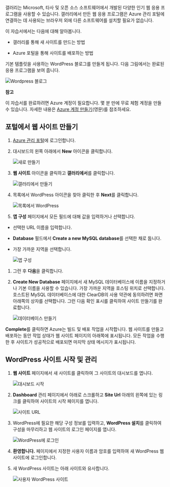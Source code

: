 갤러리는 Microsoft, 타사 및 오픈 소스 소프트웨어에서 개발된 다양한 인기 웹 응용 프로그램을 사용할 수 있습니다. 갤러리에서 만든 웹 응용 프로그램은 Azure 관리 포털에 연결하는 데 사용되는 브라우저 외에 다른 소프트웨어를 설치할 필요가 없습니다.

이 자습서에서는 다음에 대해 알아봅니다.

-   갤러리를 통해 새 사이트를 만드는 방법

-   Azure 포털을 통해 사이트를 배포하는 방법

기본 템플릿을 사용하는 WordPress 블로그를 만들게 됩니다. 다음 그림에서는 완료된 응용 프로그램을 보여 줍니다.

![Wordpress 블로그][]

<div class="dev-callout"><strong>참고</strong>
<p>이 자습서를 완료하려면 Azure 계정이 필요합니다. 몇 분 만에 무료 체험 계정을 만들 수 있습니다. 자세한 내용은 <a href="http://www.windowsazure.com/en-us/develop/php/tutorials/create-a-windows-azure-account/" target="_blank">Azure 계정 만들기</a>(영문)를 참조하세요.</p>
</div>

## 포털에서 웹 사이트 만들기

1.  [Azure 관리 포털][]에 로그인합니다.

2.  대시보드의 왼쪽 아래에서 **New** 아이콘을 클릭합니다.

    ![새로 만들기][]

3.  **웹 사이트** 아이콘을 클릭하고 **갤러리에서**를 클릭합니다.

    ![갤러리에서 만들기][]

4.  목록에서 WordPress 아이콘을 찾아 클릭한 후 **Next**를 클릭합니다.

    ![목록에서 WordPress][]

5.  **앱 구성** 페이지에서 모든 필드에 대해 값을 입력하거나 선택합니다.

-   선택한 URL 이름을 입력합니다.
-   **Database** 필드에서 **Create a new MySQL database**를 선택한 채로 둡니다.
-   가장 가까운 지역을 선택합니다.

    ![앱 구성][]

1.  그런 후 **다음**을 클릭합니다.

2.  **Create New Database** 페이지에서 새 MySQL 데이터베이스에 이름을 지정하거나 기본 이름을 사용할 수 있습니다. 가장 가까운 지역을 호스팅 위치로 선택합니다. 호스트된 MySQL 데이터베이스에 대한 ClearDB의 사용 약관에 동의하려면 화면 아래쪽의 상자를 선택합니다. 그런 다음 확인 표시를 클릭하여 사이트 만들기를 완료합니다.

    ![데이터베이스 만들기][]

**Complete**를 클릭하면 Azure는 빌드 및 배포 작업을 시작합니다. 웹 사이트를 만들고 배포하는 동안 작업 상태가 웹 사이트 페이지의 아래쪽에 표시됩니다. 모든 작업을 수행한 후 사이트가 성공적으로 배포되면 마지막 상태 메시지가 표시됩니다.

## WordPress 사이트 시작 및 관리

1.  **웹 사이트** 페이지에서 새 사이트를 클릭하여 그 사이트의 대시보드를 엽니다.

    ![대시보드 시작][]

2.  **Dashboard** 관리 페이지에서 아래로 스크롤하고 **Site Url** 아래의 왼쪽에 있는 링크를 클릭하여 사이트의 시작 페이지를 엽니다.

    ![사이트 URL][]

3.  WordPress에 필요한 해당 구성 정보를 입력하고, **WordPress 설치**를 클릭하여 구성을 마무리하고 웹 사이트의 로그인 페이지를 엽니다.

    ![WordPress에 로그인][]

4.  **환영합니다.** 페이지에서 지정한 사용자 이름과 암호를 입력하여 새 WordPress 웹 사이트에 로그인합니다.

5.  새 WordPress 사이트는 아래 사이트와 유사합니다.

    ![사용자 WordPress 사이트][Wordpress 블로그]

  [Wordpress 블로그]: ./media/website-from-gallery/wordpressgallery-09.png
  [Azure 계정 만들기]: http://www.windowsazure.com/en-us/develop/php/tutorials/create-a-windows-azure-account/
  [Azure 관리 포털]: http://manage.windowsazure.com
  [새로 만들기]: ./media/website-from-gallery/wordpressgallery-01.png
  [갤러리에서 만들기]: ./media/website-from-gallery/wordpressgallery-02.png
  [목록에서 WordPress]: ./media/website-from-gallery/wordpressgallery-03.png
  [앱 구성]: ./media/website-from-gallery/wordpressgallery-04.png
  [데이터베이스 만들기]: ./media/website-from-gallery/wordpressgallery-05.png
  [대시보드 시작]: ./media/website-from-gallery/wordpressgallery-06.png
  [사이트 URL]: ./media/website-from-gallery/wordpressgallery-07.png
  [WordPress에 로그인]: ./media/website-from-gallery/wordpressgallery-08.png
